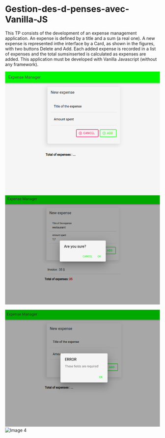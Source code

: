 # Gestion-des-d-penses-avec-Vanilla-JS

This TP consists of the development of an expense management application.
An expense is defined by a title and a sum (a real one).
A new expense is represented inthe interface by a Card, as shown in the figures, with two buttons Delete and Add.
Each added expense is recorded in a list of expenses and the total sumsinserted is calculated as expenses are added.
This application must be developed with Vanilla Javascript (without any framework).


![Image 1](https://github.com/jemai-sameh/Expense-Manager-VanillaJS/blob/main/image1.png) ![Image 2](https://github.com/jemai-sameh/Expense-Manager-VanillaJS/blob/main/image2.png)


![Image 3](https://github.com/jemai-sameh/Expense-Manager-VanillaJS/blob/main/image3.png) ![Image 4](https://github.com/jemai-sameh/Expense-Manager-VanillaJS/blob/main/image4.png)
